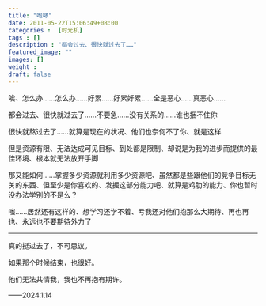 ```yaml
---
title: "咆哮"
date: 2011-05-22T15:06:49+08:00
categories :  [时光机]
tags : []
description : "都会过去、很快就过去了……"
featured_image: ""
images: []
weight : 
draft: false
---
```


<!--more-->
唉、怎么办……怎么办……好累……好累好累……全是恶心……真恶心……

都会过去、很快就过去了……不要急……没有关系的……谁也捆不住你

很快就熬过去了……就算是现在的状况、他们也奈何不了你、就是这样

但是资源有限、无法达成可见目标、到处都是限制、却说是为我的进步而提供的最佳环境、根本就无法放开手脚

那又能如何……掌握多少资源就利用多少资源吧、虽然都是些跟他们的竞争目标无关的东西、但至少是你喜欢的、发掘这部分能力吧、就算是鸡肋的能力、你也暂时没办法学别的不是么？

嗤……居然还有这样的、想学习还学不着、亏我还对他们抱那么大期待、再也再也、永远也不要期待外力了

---

真的挺过去了，不可思议。

如果那个时候结束，也很好。

他们无法共情我，我也不再抱有期许。

——2024.1.14
